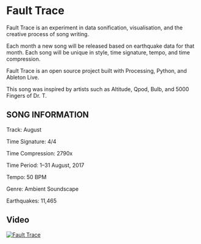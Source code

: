 # Fault Trace

Fault Trace is an experiment in data sonification, visualisation, and the creative process of song writing.

Each month a new song will be released based on earthquake data for that month. Each song will be unique in style, time signature, tempo, and time compression.

Fault Trace is an open source project built with Processing, Python, and Ableton Live.

This song was inspired by artists such as Altitude, Qpod, Bulb, and 5000 Fingers of Dr. T.

## SONG INFORMATION

Track: August

Time Signature: 4/4

Time Compression: 2790x

Time Period: 1–31 August, 2017

Tempo: 50 BPM

Genre: Ambient Soundscape

Earthquakes: 11,465

## Video

[![Fault Trace](https://img.youtube.com/vi/2bYOFinQsQo/maxresdefault.jpg)](https://www.youtube.com/watch?v=2bYOFinQsQo)
